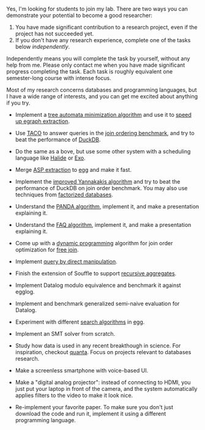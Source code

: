 Yes, I'm looking for students to join my lab.
There are two ways you can demonstrate your potential to become a good researcher: 

1. You have made significant contribution to a research project, even if the project has not succeeded yet. 
2. If you don't have any research experience, complete one of the tasks below *independently*.

Independently means you will complete the task by yourself, without any help from me.
Please only contact me when you have made significant progress completing the task.
Each task is roughly equivalent one semester-long course with intense focus.

Most of my research concerns databases and programming languages, but I have a wide range of interests, and you can get me excited about anything if you try.

* Implement a [tree automata minimization algorithm](https://www.isi.edu/~jonmay/pubs/tr-633.pdf) and use it to [speed up egraph extraction](https://remy.wang/reports/dfta.pdf).

* Use [TACO](http://tensor-compiler.org) to answer queries in the [join ordering benchmark](https://github.com/gregrahn/join-order-benchmark), and try to beat the performance of [DuckDB](https://duckdb.org).

* Do the same as a bove, but use some other system with a scheduling language like [Halide](https://halide-lang.org) or [Exo](https://exo-lang.dev).

* Merge [ASP extraction](https://github.com/egraphs-good/extraction-gym/pull/1) to [egg](https://github.com/egraphs-good/egg) and make it fast. 

* Implement the [improved Yannakakis algorithm](https://webusers.imj-prg.fr/~arnaud.durand/papers/BDGlongversion.pdf) and try to beat the performance of DuckDB on join order benchmark. You may also use techniques from [factorized databases](https://www.cs.ox.ac.uk/dan.olteanu/papers/os-sigrec16.pdf).

* Understand the [PANDA algorithm](https://arxiv.org/pdf/1612.02503.pdf), implement it, and make a presentation explaining it.

* Understand the [FAQ algorithm](https://arxiv.org/abs/1504.04044), implement it, and make a presentation explaining it.

* Come up with a [dynamic programming](https://www.researchgate.net/profile/Thomas_Neumann2/publication/47861835_Analysis_of_Two_Existing_and_One_New_Dynamic_Programming_Algorithm_for_the_Generation_of_Optimal_Bushy_Join_Trees_without_Cross_Products/links/0912f506d90ad19031000000.pdf) algorithm for join order optimization for [free join](https://arxiv.org/abs/2301.10841).

* Implement [query by direct manipulation](https://people.csail.mit.edu/ebakke/research/sieuferd_sigmod2016.pdf).

* Finish the extension of Souffle to support [recursive aggregates](https://github.com/souffle-lang/souffle/pull/2263).

* Implement Datalog modulo equivalence and benchmark it against egglog.

* Implement and benchmark generalized semi-naive evaluation for Datalog.

* Experiment with different [search algorithms](https://en.wikipedia.org/wiki/Combinatorial_search) in [egg](https://egraphs-good.github.io).

* Implement an SMT solver from scratch.

* Study how data is used in any recent breakthough in science. For inspiration, checkout [quanta](https://www.quantamagazine.org/videos/2021s-biggest-breakthroughs-in-physics/). Focus on projects relevant to databases research.

* Make a screenless smartphone with voice-based UI.

* Make a "digital analog projector": instead of connecting to HDMI, you just put your laptop in front of the camera, and the system automatically applies filters to the video to make it look nice.

* Re-implement your favorite paper. To make sure you don't just download the code and run it, implement it using a different programming language. 
